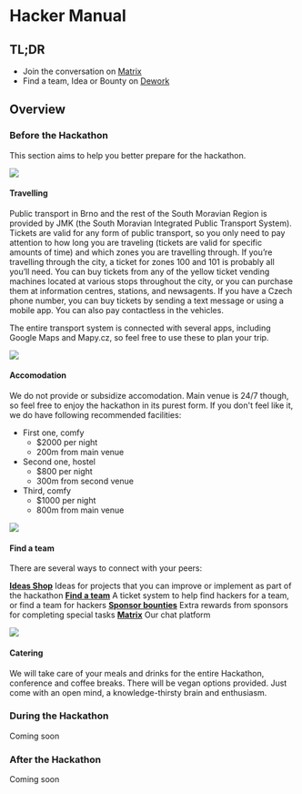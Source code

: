 # Hacker Manual

## TL;DR

* Join the conversation on [Matrix](https://matrix.to/#/#ethbrno:gwei.cz)
* Find a team, Idea or Bounty on [Dework](https://dework.ethbrno.cz)

## Overview

### Before the Hackathon
This section aims to help you better prepare for the hackathon.


![](/icons/map.svg#left)
#### Travelling

Public transport in Brno and the rest of the South Moravian Region is provided by JMK (the South Moravian Integrated Public Transport System). Tickets are valid for any form of public transport, so you only need to pay attention to how long you are traveling (tickets are valid for specific amounts of time) and which zones you are travelling through. If you’re travelling through the city, a ticket for zones 100 and 101 is probably all you’ll need. You can buy tickets from any of the yellow ticket vending machines located at various stops throughout the city, or you can purchase them at information centres, stations, and newsagents. If you have a Czech phone number, you can buy tickets by sending a text message or using a mobile app. You can also pay contactless in the vehicles.

The entire transport system is connected with several apps, including Google Maps and Mapy.cz, so feel free to use these to plan your trip.

![](/icons/home.svg#left)
#### Accomodation
We do not provide or subsidize accomodation. Main venue is 24/7 though, so feel free to enjoy the hackathon in its purest form. If you don't feel like it, we do have following recommended facilities:

* First one, comfy
    * $2000 per night
    * 200m from main venue
* Second one, hostel 
    * $800 per night
    * 300m from second venue
* Third, comfy
    * $1000 per night
    * 800m from main venue

![](/icons/users.svg#left)
#### Find a team
There are several ways to connect with your peers:

[**Ideas Shop**](https://app.dework.xyz/ethbrno/ideas-shop/view/board-l8awhuan)
Ideas for projects that you can improve or implement as part of the hackathon
[**Find a team**](https://)
A ticket system to help find hackers for a team, or find a team for hackers
[**Sponsor bounties**](https://)
Extra rewards from sponsors for completing special tasks
[**Matrix**](https://)
Our chat platform

![](/icons/coffee.svg#left)
#### Catering
We will take care of your meals and drinks for the entire Hackathon, conference and coffee breaks. There will be vegan options provided. Just come with an open mind, a knowledge-thirsty brain and enthusiasm. 


### During the Hackathon

Coming soon 

### After the Hackathon

Coming soon

